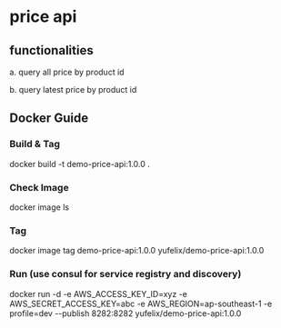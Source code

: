 # price api

## functionalities 

a. query all price by product id

b. query latest price by product id
        

## Docker Guide

### Build & Tag
docker build -t demo-price-api:1.0.0 . 

### Check Image

docker image ls

### Tag

docker image tag demo-price-api:1.0.0 yufelix/demo-price-api:1.0.0

### Run (use consul for service registry and discovery)

docker run -d -e AWS_ACCESS_KEY_ID=xyz -e AWS_SECRET_ACCESS_KEY=abc -e AWS_REGION=ap-southeast-1 -e profile=dev  --publish 8282:8282 yufelix/demo-price-api:1.0.0
